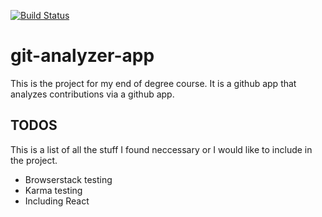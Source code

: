 [![Build Status](https://travis-ci.com/SergioFaya/git-analyzer-app.svg?token=LDdyavasGPqmNSP4eDss&branch=master)](https://travis-ci.com/SergioFaya/git-analyzer-app)

# git-analyzer-app

This is the project for my end of degree course. It is a github app that analyzes contributions via a github app.

## TODOS

This is a list of all the stuff I found neccessary or I would like to include in the project.

* Browserstack testing
* Karma testing
* Including React
